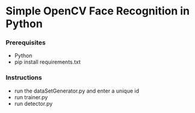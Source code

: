 # Simple OpenCV Face Recognition in Python

### Prerequisites
* Python
* pip install requirements.txt

### Instructions
* run the dataSetGenerator.py and enter a unique id
* run trainer.py
* run detector.py
